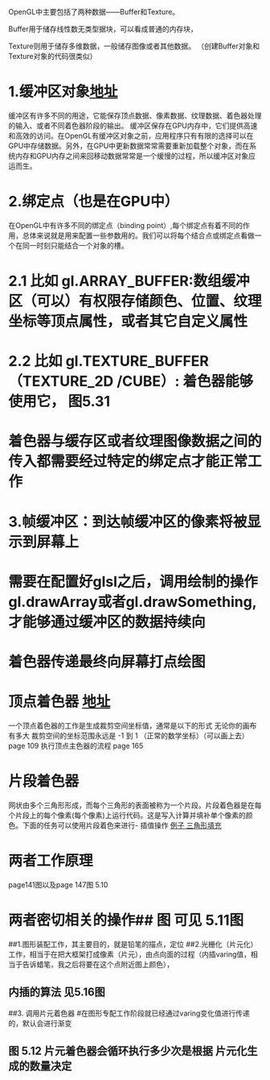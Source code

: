 OpenGL中主要包括了两种数据——Buffer和Texture。

Buffer用于储存线性数无类型据块，可以看成普通的内存块，

Texture则用于储存多维数据，一般储存图像或者其他数据。
（创建Buffer对象和Texture对象的代码很类似）


# 1.缓冲区对象[地址](https://blog.csdn.net/lance710825/article/details/78137950)
缓冲区有许多不同的用途，它能保存顶点数据、像素数据、纹理数据、着色器处理的输入、或者不同着色器阶段的输出。
缓冲区保存在GPU内存中，它们提供高速和高效的访问。在OpenGL有缓冲区对象之前，应用程序只有有限的选择可以在GPU中存储数据。另外，在GPU中更新数据常常需要重新加载整个对象，而在系统内存和GPU内存之间来回移动数据常常是一个缓慢的过程，所以缓冲区对象应运而生。
# 2.绑定点（也是在GPU中）
在OpenGL中有许多不同的绑定点（binding point）,每个绑定点有着不同的作用，总体来说就是用来配置一些参数用的。我们可以将每个结合点或绑定点看做一个在同一时刻只能结合一个对象的槽。
# 2.1 比如 gl.ARRAY_BUFFER:数组缓冲区（可以）有权限存储颜色、位置、纹理坐标等顶点属性，或者其它自定义属性
# 2.2 比如 gl.TEXTURE_BUFFER（TEXTURE_2D /CUBE）: 着色器能够使用它， 图5.31
# 着色器与缓存区或者纹理图像数据之间的传入都需要经过特定的绑定点才能正常工作
# 3.帧缓冲区：到达帧缓冲区的像素将被显示到屏幕上

# 需要在配置好glsl之后，调用绘制的操作gl.drawArray或者gl.drawSomething,才能够通过缓冲区的数据持续向
# 着色器传递最终向屏幕打点绘图
# 顶点着色器 [地址](https://webglfundamentals.org/webgl/lessons/zh_cn/webgl-shaders-and-glsl.html)
一个顶点着色器的工作是生成裁剪空间坐标值，通常是以下的形式
无论你的画布有多大 
裁剪空间的坐标范围永远是 -1 到 1 （正常的数学坐标）（可以画上去）
page 109 
执行顶点主色器的流程
page 165
# 片段着色器
网状由多个三角形形成，而每个三角形的表面被称为一个片段。片段着色器是在每个片段上的每个像素(每个像素)上运行代码。这是写入计算并填补单个像素的颜色。下面的任务可以使用片段着色来进行-
插值操作
[例子 三角形填充](https://webglfundamentals.org/webgl/lessons/zh_cn/webgl-how-it-works.html)
# 两者工作原理
page141图以及page 147图 5.10 

# 两者密切相关的操作## 图 可见 5.11图
##1.图形装配工作，其主要目的，就是铅笔的描点，定位
##2.光栅化（片元化）工作，相当于在把大框架打成像素（片元），由点向面的过程（内插varing值，相当于告诉蜡笔，我之后将要在这个点附近图上颜色），
## 内插的算法 见5.16图


##3. 调用片元着色器
#在图形专配工作阶段就已经通过varing变化值进行传递的，默认会进行渐变
## 图 5.12 片元着色器会循环执行多少次是根据 片元化生成的数量决定